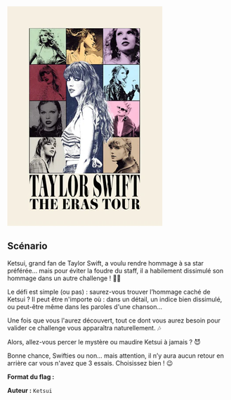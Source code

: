 ![alt text](image.png)

## Scénario

Ketsui, grand fan de Taylor Swift, a voulu rendre hommage à sa star préférée... mais pour éviter la foudre du staff, il a habilement dissimulé son hommage dans un autre challenge ! 🕵️‍♂️

Le défi est simple (ou pas) : saurez-vous trouver l’hommage caché de Ketsui ? Il peut être n'importe où : dans un détail, un indice bien dissimulé, ou peut-être même dans les paroles d'une chanson...

Une fois que vous l'aurez découvert, tout ce dont vous aurez besoin pour valider ce challenge vous apparaîtra naturellement. 🎶

Alors, allez-vous percer le mystère ou maudire Ketsui à jamais ? 😈

Bonne chance, Swifties ou non... mais attention, il n’y aura aucun retour en arrière car vous n'avez que 3 essais. Choisissez bien ! 😉



**Format du flag :** 

**Auteur :** ``Ketsui``


